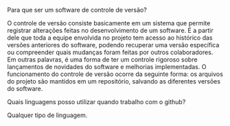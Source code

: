 Para que ser um software de controle de versão?

O controle de versão consiste basicamente em um sistema que permite registrar alterações feitas no desenvolvimento de um software.
É a partir dele que toda a equipe envolvida no projeto tem acesso ao histórico das versões anteriores do software, podendo 
recuperar uma versão específica ou compreender quais mudanças foram feitas por outros colaboradores.
Em outras palavras, é uma forma de ter um controle rigoroso sobre lançamentos de novidades do software e melhorias implementadas.
O funcionamento do controle de versão ocorre da seguinte forma: os arquivos do projeto são mantidos em um repositório, salvando
as diferentes versões do software.

Quais linguagens posso utilizar quando trabalho com o github?

Qualquer tipo de linguagem.

